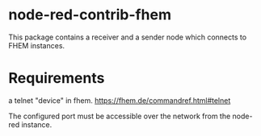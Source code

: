 # node-red-contrib-fhem

This package contains a receiver and a sender node which connects to FHEM instances.

# Requirements
a telnet "device" in fhem.
https://fhem.de/commandref.html#telnet

The configured port must be accessible over the network from the node-red instance.


